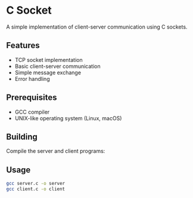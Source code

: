# C Socket

A simple implementation of client-server communication using C sockets.

## Features

- TCP socket implementation
- Basic client-server communication
- Simple message exchange
- Error handling

## Prerequisites

- GCC compiler
- UNIX-like operating system (Linux, macOS)

## Building

Compile the server and client programs:

## Usage
```sh
gcc server.c -o server
gcc client.c -o client
```
